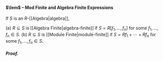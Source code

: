 #### $\lem$ – Mod Finite and Algebra Finite Expressions
If $S$ is an $R$-[[Algebra|algebra]], 

(a) $R \subseteq S$ is [[Algebra Finite|algebra-finite]] if $S = R[f_1, \ldots, f_n]$ for some $f_1, \ldots, f_n \in S$.
(b) $R \subseteq S$ is [[Module Finite|module-finite]] if $S = R f_1 + \cdots + R f_n$ for some $f_1, \ldots, f_n \in S$.

##### *Proof.*

